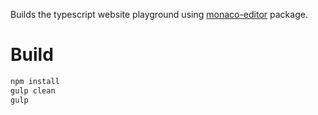 Builds the typescript website playground using [monaco-editor](https://github.com/Microsoft/monaco-editor) package.

# Build

```cmd
npm install
gulp clean
gulp 
```